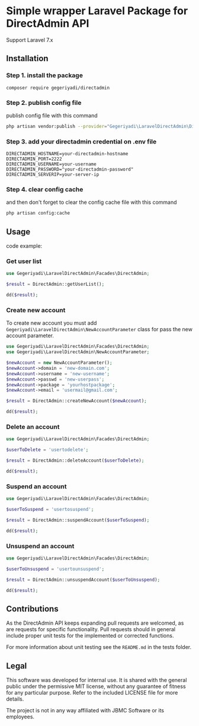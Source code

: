 # Simple wrapper Laravel Package for DirectAdmin API

Support Laravel 7.x

## Installation

### Step 1. install the package

```
composer require gegeriyadi/directadmin
```

### Step 2. publish config file

publish config file with this command

```bash
php artisan vendor:publish --provider="Gegeriyadi\LaravelDirectAdmin\DirectAdminServiceProvider"
```

### Step 3. add your directadmin credential on .env file

```env
DIRECTADMIN_HOSTNAME=your-directadmin-hostname
DIRECTADMIN_PORT=2222
DIRECTADMIN_USERNAME=your-username
DIRECTADMIN_PASSWORD="your-directadmin-password"
DIRECTADMIN_SERVERIP=your-server-ip
```

### Step 4. clear config cache

and then don't forget to clear the config cache file with this command

```bash
php artisan config:cache
```

## Usage

code example:

### Get user list

```php
use Gegeriyadi\LaravelDirectAdmin\Facades\DirectAdmin;

$result = DirectAdmin::getUserList();

dd($result);
```

### Create new account

To create new account you must add `Gegeriyadi\LaravelDirectAdmin\NewAccountParameter` class for pass the new account parameter.

```php
use Gegeriyadi\LaravelDirectAdmin\Facades\DirectAdmin;
use Gegeriyadi\LaravelDirectAdmin\NewAccountParameter;

$newAccount = new NewAccountParameter();
$newAccount->domain = 'new-domain.com';
$newAccount->username = 'new-username';
$newAccount->passwd = 'new-userpass';
$newAccount->package = 'yourhostpackage';
$newAccount->email = 'usermail@gmail.com';

$result = DirectAdmin::createNewAccount($newAccount);

dd($result);
```

### Delete an account

```php
use Gegeriyadi\LaravelDirectAdmin\Facades\DirectAdmin;

$userToDelete = 'usertodelete';

$result = DirectAdmin::deleteAccount($userToDelete);

dd($result);
```

### Suspend an account

```php
use Gegeriyadi\LaravelDirectAdmin\Facades\DirectAdmin;

$userToSuspend = 'usertosuspend';

$result = DirectAdmin::suspendAccount($userToSuspend);

dd($result);
```

### Unsuspend an account

```php
use Gegeriyadi\LaravelDirectAdmin\Facades\DirectAdmin;

$userToUnsuspend = 'usertounsuspend';

$result = DirectAdmin::unsuspendAccount($userToUnsuspend);

dd($result);
```

## Contributions

As the DirectAdmin API keeps expanding pull requests are welcomed, as are requests for specific functionality. Pull requests should in general include proper unit tests for the implemented or corrected functions.

For more information about unit testing see the `README.md` in the tests folder.

## Legal

This software was developed for internal use. It is shared with the general public under the permissive MIT license, without any guarantee of fitness for any particular purpose. Refer to the included LICENSE file for more details.

The project is not in any way affiliated with JBMC Software or its employees.
